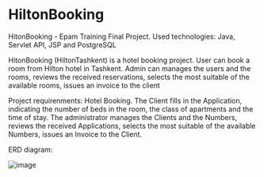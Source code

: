 # HiltonBooking
HitonBooking - Epam Training Final Project. Used technologies: Java, Servlet API, JSP and PostgreSQL

HitonBooking (HiltonTashkent) is a hotel booking project. User can book a room from Hilton hotel in Tashkent. Admin can manages the users and the rooms, reviews the received reservations, selects the most suitable of the available rooms, issues an invoice to the client

Project requirenments:
Hotel Booking. The Client fills in the Application, indicating the number of beds in the room, the class of apartments and the time of stay. 
The administrator manages the Clients and the Numbers, reviews the received Applications, selects the most suitable of the available Numbers, issues an Invoice to the Client.

ERD diagram:

![image](https://github.com/AkobirToshtemirov/HiltonBooking/assets/88495573/2390406f-9b56-438c-98de-a6a4c8e306aa)

